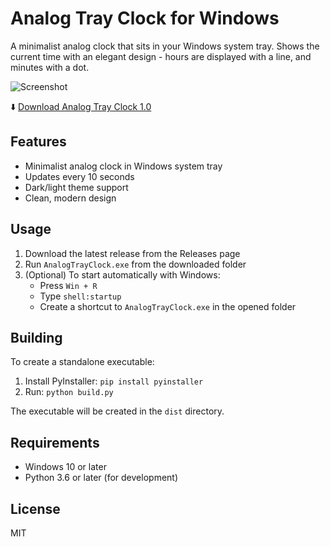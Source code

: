 # Analog Tray Clock for Windows

A minimalist analog clock that sits in your Windows system tray. Shows the current time with an elegant design - hours are displayed with a line, and minutes with a dot.

![Screenshot]([https://raw.githubusercontent.com/adamstrandberg/analog-tray-clock/master/screenshot.png](https://github.com/AdamStrandberg/analog-tray-clock/blob/4df0ffd66f6844d6f17e44f249ffeee0f8f10266/screenshot.png))

⬇️ [Download Analog Tray Clock 1.0](https://github.com/AdamStrandberg/analog-tray-clock/releases/download/release/AnalogTrayClock.exe)

## Features
- Minimalist analog clock in Windows system tray
- Updates every 10 seconds
- Dark/light theme support
- Clean, modern design

## Usage
1. Download the latest release from the Releases page
2. Run `AnalogTrayClock.exe` from the downloaded folder
3. (Optional) To start automatically with Windows:
   - Press `Win + R`
   - Type `shell:startup`
   - Create a shortcut to `AnalogTrayClock.exe` in the opened folder

## Building
To create a standalone executable:
1. Install PyInstaller: `pip install pyinstaller`
2. Run: `python build.py`

The executable will be created in the `dist` directory.

## Requirements
- Windows 10 or later
- Python 3.6 or later (for development)

## License
MIT
